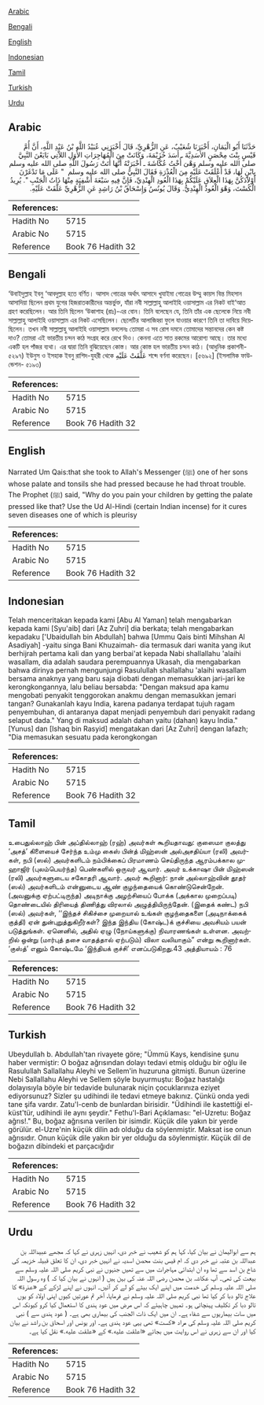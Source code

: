 [Arabic](#arabic)

[Bengali](#bengali)

[English](#english)

[Indonesian](#indonesian)

[Tamil](#tamil)

[Turkish](#turkish)

[Urdu](#urdu)

## Arabic


<div dir="rtl" lang="ar" style={{fontSize:'larger',backgroundColor:'#f8f9fa',padding:20}}>
حَدَّثَنَا أَبُو الْيَمَانِ، أَخْبَرَنَا شُعَيْبٌ، عَنِ الزُّهْرِيِّ، قَالَ أَخْبَرَنِي عُبَيْدُ اللَّهِ بْنُ عَبْدِ اللَّهِ، أَنَّ أُمَّ قَيْسٍ بِنْتَ مِحْصَنٍ الأَسَدِيَّةَ ـ أَسَدَ خُزَيْمَةَ، وَكَانَتْ مِنَ الْمُهَاجِرَاتِ الأُوَلِ اللاَّتِي بَايَعْنَ النَّبِيَّ صلى الله عليه وسلم وَهْىَ أُخْتُ عُكَّاشَةَ ـ أَخْبَرَتْهُ أَنَّهَا أَتَتْ رَسُولَ اللَّهِ صلى الله عليه وسلم بِابْنٍ لَهَا، قَدْ أَعْلَقَتْ عَلَيْهِ مِنَ الْعُذْرَةِ فَقَالَ النَّبِيُّ صلى الله عليه وسلم ‏ "‏ عَلَى مَا تَدْغَرْنَ أَوْلاَدَكُنَّ بِهَذَا الْعِلاَقِ عَلَيْكُمْ بِهَذَا الْعُودِ الْهِنْدِيِّ، فَإِنَّ فِيهِ سَبْعَةَ أَشْفِيَةٍ مِنْهَا ذَاتُ الْجَنْبِ ‏"‏‏.‏ يُرِيدُ الْكُسْتَ، وَهْوَ الْعُودُ الْهِنْدِيُّ‏.‏ وَقَالَ يُونُسُ وَإِسْحَاقُ بْنُ رَاشِدٍ عَنِ الزُّهْرِيِّ عَلَّقَتْ عَلَيْهِ‏.‏
</div>
<div style={{backgroundColor:'#f8f9fa',padding:20, marginBottom: 10}}><table> <thead> <tr> <th>References:</th> <th></th> </tr> </thead> <tbody><tr><td>Hadith No</td><td>5715</td></tr><tr><td>Arabic No</td><td>5715</td></tr><tr><td>Reference</td><td>Book 76 Hadith 32</td></tr></tbody></table></div>

## Bengali


<div dir="ltr" lang="bn" style={{fontSize:'larger',backgroundColor:'#f8f9fa',padding:20}}>
‘উবাইদুল্লাহ ইবনু ‘আবদুল্লাহ হতে বর্ণিত। আসাদ গোত্রের অর্থাৎ আসাদে খুযাইমা গোত্রের উম্মু কায়স বিন্ত মিহসান আসাদিয়া ছিলেন প্রথম যুগের হিজরাতকারীদের অন্তর্ভুক্ত, যাঁরা নবী সাল্লাল্লাহু আলাইহি ওয়াসাল্লাম এর নিকট বাই‘আত গ্রহণ করেছিলেন। আর তিনি ছিলেন ‘উকাশাহ (রাঃ)-এর বোন। তিনি বলেছেন যে, তিনি তাঁর এক ছেলেকে নিয়ে নবী সাল্লাল্লাহু আলাইহি ওয়াসাল্লাম এর নিকট এসেছিলেন। ছেলেটির আলাজিহ্বা ফুলে যাওয়ার কারণে তিনি তা দাবিয়ে দিয়েছিলেন। তখন নবী সাল্লাল্লাহু আলাইহি ওয়াসাল্লাম বললেনঃ তোমরা এ সব রোগ দমনে তোমাদের সন্তানদের কেন কষ্ট দাও? তোমরা এই ভারতীয় চন্দন কাঠ সংগ্রহ করে রেখে দিও। কেননা এতে সাত রকমের আরোগ্য আছে। তার মধ্যে একটি হল পাঁজর ব্যথা। এর দ্বারা তিনি বুঝিয়েছেন কোস্ত। আর কোস্ত হল ভারতীয় চন্দন কাঠ। (আধুনিক প্রকাশনী- ৫২৯৭) ইউনুস ও ইসহাক ইবনু রাশিদ-যুহরী থেকে عَلَّقَتْ عَلَيْهِ শব্দে বর্ণনা করেছেন। [৫৬৯২] (ইসলামিক ফাউন্ডেশন- ৫১৯৩)
</div>
<div style={{backgroundColor:'#f8f9fa',padding:20, marginBottom: 10}}><table> <thead> <tr> <th>References:</th> <th></th> </tr> </thead> <tbody><tr><td>Hadith No</td><td>5715</td></tr><tr><td>Arabic No</td><td>5715</td></tr><tr><td>Reference</td><td>Book 76 Hadith 32</td></tr></tbody></table></div>

## English


<div dir="ltr" lang="en" style={{fontSize:'larger',backgroundColor:'#f8f9fa',padding:20}}>
Narrated Um Qais:that she took to Allah's Messenger (ﷺ) one of her sons whose palate and tonsils she had pressed because he had throat trouble. The Prophet (ﷺ) said, "Why do you pain your children by getting the palate pressed like that? Use the Ud Al-Hindi (certain Indian incense) for it cures seven diseases one of which is pleurisy
</div>
<div style={{backgroundColor:'#f8f9fa',padding:20, marginBottom: 10}}><table> <thead> <tr> <th>References:</th> <th></th> </tr> </thead> <tbody><tr><td>Hadith No</td><td>5715</td></tr><tr><td>Arabic No</td><td>5715</td></tr><tr><td>Reference</td><td>Book 76 Hadith 32</td></tr></tbody></table></div>

## Indonesian


<div dir="ltr" lang="id" style={{fontSize:'larger',backgroundColor:'#f8f9fa',padding:20}}>
Telah menceritakan kepada kami [Abu Al Yaman] telah mengabarkan kepada kami [Syu'aib] dari [Az Zuhri] dia berkata; telah mengabarkan kepadaku ['Ubaidullah bin Abdullah] bahwa [Ummu Qais binti Mihshan Al Asadiyah] -yaitu singa Bani Khuzaimah- dia termasuk dari wanita yang ikut berhijrah pertama kali dan yang berbai'at kepada Nabi shallallahu 'alaihi wasallam, dia adalah saudara perempuannya Ukasah, dia mengabarkan bahwa dirinya pernah mengunjungi Rasulullah shallallahu 'alaihi wasallam bersama anaknya yang baru saja diobati dengan memasukkan jari-jari ke kerongkongannya, lalu beliau bersabda: "Dengan maksud apa kamu mengobati penyakit tenggorokan anakmu dengan memasukkan jemari tangan? Gunakanlah kayu India, karena padanya terdapat tujuh ragam penyembuhan, di antaranya dapat menjadi penyembuh dari penyakit radang selaput dada." Yang di maksud adalah dahan yaitu (dahan) kayu India." [Yunus] dan [Ishaq bin Rasyid] mengatakan dari [Az Zuhri] dengan lafazh; "Dia memasukan sesuatu pada kerongkongan
</div>
<div style={{backgroundColor:'#f8f9fa',padding:20, marginBottom: 10}}><table> <thead> <tr> <th>References:</th> <th></th> </tr> </thead> <tbody><tr><td>Hadith No</td><td>5715</td></tr><tr><td>Arabic No</td><td>5715</td></tr><tr><td>Reference</td><td>Book 76 Hadith 32</td></tr></tbody></table></div>

## Tamil


<div dir="ltr" lang="ta" style={{fontSize:'larger',backgroundColor:'#f8f9fa',padding:20}}>
உபைதுல்லாஹ் பின் அப்தில்லாஹ் (ரஹ்) அவர்கள் கூறியதாவது: குஸைமா குலத்து ‘அசத்’ கிளையைச் சேர்ந்த உம்மு கைஸ் பின்த் மிஹ்ஸன் அல்அசதிய்யா (ரலி) அவர்கள், நபி (ஸல்) அவர்களிடம் நம்பிக்கைப் பிரமாணம் செய்திருந்த ஆரம்பக்கால முஹாஜிர் (புலம்பெயர்ந்த) பெண்களில் ஒருவர் ஆவார். அவர் உக்காஷா பின் மிஹ்ஸன் (ரலி) அவர்களுடைய சகோதரி ஆவார். அவர் கூறினார்: நான் அல்லாஹ்வின் தூதர் (ஸல்) அவர்களிடம் என்னுடைய ஆண் குழந்தையைக் கொண்டுசென்றேன். (அவனுக்கு ஏற்பட்டிருந்த) அடிநாக்கு அழற்சியைப் போக்க (அக்கால முறைப்படி) தொண்டையில் திரியைத் திணித்து விரலால் அழுத்தியிருந்தேன். (இதைக் கண்ட) நபி (ஸல்) அவர்கள், ‘‘இந்தச் சிகிச்சை முறையால் உங்கள் குழந்தைகளை (அடிநாக்கைக் குத்தி) ஏன் துன்புறுத்துகிறீர்கள்? இந்த இந்திய (கோஷ்ட)க் குச்சியை அவசியம் பயன் படுத்துங்கள். ஏனெனில், அதில் ஏழு (நோய்களுக்கு) நிவாரணங்கள் உள்ளன. அவற்றில் ஒன்று (மார்புத் தசை வாதத்தால் ஏற்படும்) விலா வலியாகும்” என்று கூறினார்கள். ‘குஸ்த்’ எனும் கோஷ்டமே ‘இந்தியக் குச்சி’ எனப்படுகிறது.43 அத்தியாயம் : 76
</div>
<div style={{backgroundColor:'#f8f9fa',padding:20, marginBottom: 10}}><table> <thead> <tr> <th>References:</th> <th></th> </tr> </thead> <tbody><tr><td>Hadith No</td><td>5715</td></tr><tr><td>Arabic No</td><td>5715</td></tr><tr><td>Reference</td><td>Book 76 Hadith 32</td></tr></tbody></table></div>

## Turkish


<div dir="ltr" lang="tr" style={{fontSize:'larger',backgroundColor:'#f8f9fa',padding:20}}>
Ubeydullah b. Abdullah'tan rivayete göre; "Ümmü Kays, kendisine şunu haber vermiştir: O boğaz ağrısından dolayı tedavi etmiş olduğu bir oğlu ile Rasulullah Sallallahu Aleyhi ve Sellem'in huzuruna gitmişti. Bunun üzerine Nebi Sallallahu Aleyhi ve Sellem şöyle buyurmuştu: Boğaz hastalığı dolayısıyla böyle bir tedavide bulunarak niçin çocuklarınıza eziyet ediyorsunuz? Sizler şu udihindi ile tedavi etmeye bakınız. Çünkü onda yedi tane şifa vardır. Zatu'l-cenb de bunlardan birisidir. "Üdihindi ile kastettiği el-küst'tür, udihindi ile aynı şeydir." Fethu'l-Bari Açıklaması: "el-Uzretu: Boğaz ağrıs!." Bu, boğaz ağrısına verilen bir isimdir. Küçük dile yakın bir yerde görülür. el-Uzre'nin küçük dilin adı olduğu da söylenmiştir. Maksat ise onun ağrısıdır. Onun küçük dile yakın bir yer olduğu da söylenmiştir. Küçük dil de boğazın dibindeki et parçacığıdır
</div>
<div style={{backgroundColor:'#f8f9fa',padding:20, marginBottom: 10}}><table> <thead> <tr> <th>References:</th> <th></th> </tr> </thead> <tbody><tr><td>Hadith No</td><td>5715</td></tr><tr><td>Arabic No</td><td>5715</td></tr><tr><td>Reference</td><td>Book 76 Hadith 32</td></tr></tbody></table></div>

## Urdu


<div dir="rtl" lang="ur" style={{fontSize:'larger',backgroundColor:'#f8f9fa',padding:20}}>
ہم سے ابوالیمان نے بیان کیا، کہا ہم کو شعیب نے خبر دی، انہیں زہری نے کہا کہ مجھے عبیداللہ بن عبداللہ بن عتبہ نے خبر دی کہ ام قیس بنت محصن اسدیہ نے انہیں خبر دی، ان کا تعلق قبیلہ خزیمہ کی شاخ بن اسد سے تھا وہ ان ابتدائی مہاجرات میں سے تھیں جنہوں نے نبی کریم صلی اللہ علیہ وسلم سے بیعت کی تھی۔ آپ عکاشہ بن محصن رضی اللہ عنہ کی بہن ہیں ( انہوں نے بیان کیا کہ ) وہ رسول اللہ صلی اللہ علیہ وسلم کی خدمت میں اپنے ایک بیٹے کو لے کر آئیں۔ انہوں نے اپنے لڑکے کے «عذرة» کا علاج تالو دبا کر کیا تھا نبی کریم صلی اللہ علیہ وسلم نے فرمایا، آخر تم عورتیں کیوں اپنی اولاد کو یوں تالو دبا کر تکلیف پہنچاتی ہو۔ تمہیں چاہیئے کہ اس مرض میں عود ہندی کا استعمال کیا کرو کیونکہ اس میں سات بیماریوں سے شفاء ہے۔ ان میں ایک ذات الجنب کی بیماری بھی ہے۔ ( عود ہندی سے ) نبی کریم صلی اللہ علیہ وسلم کی مراد «كست» تھی یہی عود ہندی ہے۔ اور یونس اور اسحاق بن راشد نے بیان کیا اور ان سے زہری نے اس روایت میں بجائے «اعلقت عليه‏.‏» کے «علقت عليه‏.‏» نقل کیا ہے۔
</div>
<div style={{backgroundColor:'#f8f9fa',padding:20, marginBottom: 10}}><table> <thead> <tr> <th>References:</th> <th></th> </tr> </thead> <tbody><tr><td>Hadith No</td><td>5715</td></tr><tr><td>Arabic No</td><td>5715</td></tr><tr><td>Reference</td><td>Book 76 Hadith 32</td></tr></tbody></table></div>